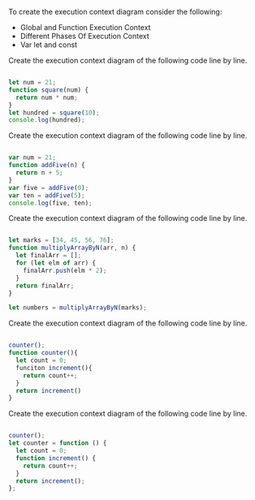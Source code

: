 To create the execution context diagram consider the following:

- Global and Function Execution Context
- Different Phases Of Execution Context
- Var let and const

Create the execution context diagram of the following code line by line.

```js

let num = 21;
function square(num) {
  return num * num;
}
let hundred = square(10);
console.log(hundred);

```

Create the execution context diagram of the following code line by line.

```js

var num = 21;
function addFive(n) {
  return n + 5;
}
var five = addFive(0);
var ten = addFive(5);
console.log(five, ten);

```

Create the execution context diagram of the following code line by line.

```js

let marks = [34, 45, 56, 76];
function multiplyArrayByN(arr, n) {
  let finalArr = [];
  for (let elm of arr) {
    finalArr.push(elm * 2);
  }
  return finalArr;
}

let numbers = multiplyArrayByN(marks);

```

Create the execution context diagram of the following code line by line.

```js

counter();
function counter(){
  let count = 0;
  funciton increment(){
    return count++;
  }
  return increment()
}

```

Create the execution context diagram of the following code line by line.

```js

counter();
let counter = function () {
  let count = 0;
  function increment() {
    return count++;
  }
  return increment();
};

```
